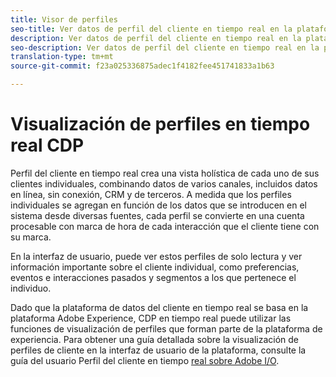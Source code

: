 ```yaml
---
title: Visor de perfiles
seo-title: Ver datos de perfil del cliente en tiempo real en la plataforma de datos del cliente en tiempo real
description: Ver datos de perfil del cliente en tiempo real en la plataforma de datos del cliente en tiempo real
seo-description: Ver datos de perfil del cliente en tiempo real en la plataforma de datos del cliente en tiempo real
translation-type: tm+mt
source-git-commit: f23a025336875adec1f4182fee451741833a1b63

---
```



# Visualización de perfiles en tiempo real CDP

Perfil del cliente en tiempo real crea una vista holística de cada uno de sus clientes individuales, combinando datos de varios canales, incluidos datos en línea, sin conexión, CRM y de terceros. A medida que los perfiles individuales se agregan en función de los datos que se introducen en el sistema desde diversas fuentes, cada perfil se convierte en una cuenta procesable con marca de hora de cada interacción que el cliente tiene con su marca.

En la interfaz de usuario, puede ver estos perfiles de solo lectura y ver información importante sobre el cliente individual, como preferencias, eventos e interacciones pasados y segmentos a los que pertenece el individuo.

Dado que la plataforma de datos del cliente en tiempo real se basa en la plataforma Adobe Experience, CDP en tiempo real puede utilizar las funciones de visualización de perfiles que forman parte de la plataforma de experiencia. Para obtener una guía detallada sobre la visualización de perfiles de cliente en la interfaz de usuario de la plataforma, consulte la guía del usuario Perfil del cliente en tiempo [real sobre Adobe I/O](https://www.adobe.io/apis/experienceplatform/home/profile-identity-segmentation/profile-identity-segmentation-services.html#!api-specification/markdown/narrative/technical_overview/unified_profile_architectural_overview/profile-user-guide.md).
